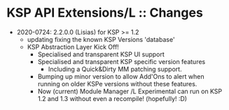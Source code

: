 # KSP API Extensions/L :: Changes

* 2020-0724: 2.2.0.0 (Lisias) for KSP >= 1.2
	+ updating fixing the known KSP Versions 'database'
	+ KSP Abstraction Layer Kick Off!
		- Specialised and transparent KSP UI support 
		- Specialised and transparent KSP specific version features
			- Including a Quick&Dirty MM patching support.
		- Bumping up minor version to allow Add'Ons to alert when running on older KSPe versions without these features. 
		+ Now (current) Module Manager /L Experimental can run on KSP 1.2 and 1.3 without even a recompile! (hopefully! :D)
